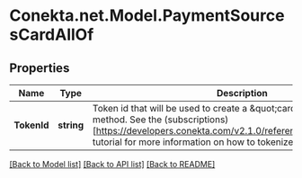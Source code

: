 # Conekta.net.Model.PaymentSourcesCardAllOf

## Properties

Name | Type | Description | Notes
------------ | ------------- | ------------- | -------------
**TokenId** | **string** | Token id that will be used to create a \&quot;card\&quot; type payment method. See the (subscriptions)[https://developers.conekta.com/v2.1.0/reference/createsubscription] tutorial for more information on how to tokenize cards. | [optional] 

[[Back to Model list]](../README.md#documentation-for-models) [[Back to API list]](../README.md#documentation-for-api-endpoints) [[Back to README]](../README.md)

